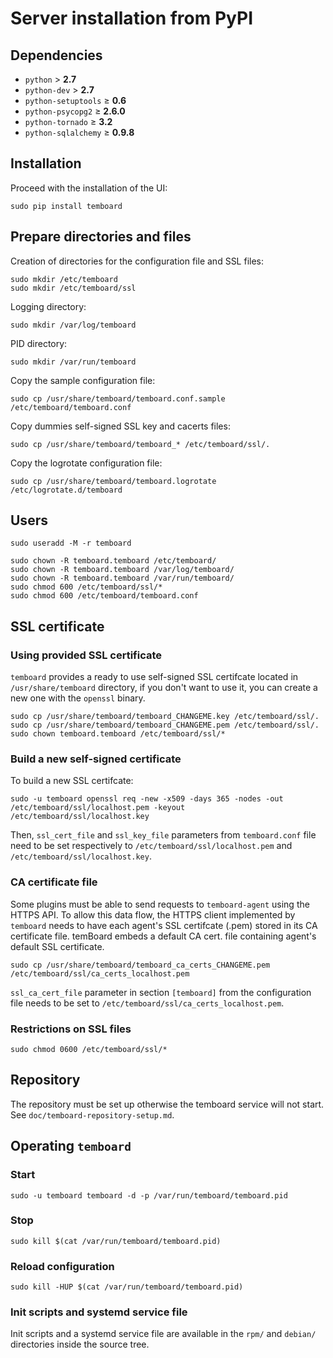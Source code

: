 <h1>Server installation from PyPI</h1>

## Dependencies

  - `python` &gt; **2.7**
  - `python-dev` &gt; **2.7**
  - `python-setuptools` &ge; **0.6**
  - `python-psycopg2` &ge; **2.6.0**
  - `python-tornado` &ge; **3.2**
  - `python-sqlalchemy` &ge; **0.9.8**

## Installation

Proceed with the installation of the UI:

```
sudo pip install temboard
```

## Prepare directories and files

Creation of directories for the configuration file and SSL files:
```
sudo mkdir /etc/temboard
sudo mkdir /etc/temboard/ssl
```

Logging directory:
```
sudo mkdir /var/log/temboard
```

PID directory:
```
sudo mkdir /var/run/temboard
```

Copy the sample configuration file:
```
sudo cp /usr/share/temboard/temboard.conf.sample /etc/temboard/temboard.conf
```

Copy dummies self-signed SSL key and cacerts files:
```
sudo cp /usr/share/temboard/temboard_* /etc/temboard/ssl/.
```

Copy the logrotate configuration file:
```
sudo cp /usr/share/temboard/temboard.logrotate /etc/logrotate.d/temboard
```

## Users

```
sudo useradd -M -r temboard
```

```
sudo chown -R temboard.temboard /etc/temboard/
sudo chown -R temboard.temboard /var/log/temboard/
sudo chown -R temboard.temboard /var/run/temboard/
sudo chmod 600 /etc/temboard/ssl/*
sudo chmod 600 /etc/temboard/temboard.conf
```

## SSL certificate

### Using provided SSL certificate
`temboard` provides a ready to use self-signed SSL certifcate located in `/usr/share/temboard` directory, if you don't want to use it, you can create a new one with the `openssl` binary.
```
sudo cp /usr/share/temboard/temboard_CHANGEME.key /etc/temboard/ssl/.
sudo cp /usr/share/temboard/temboard_CHANGEME.pem /etc/temboard/ssl/.
sudo chown temboard.temboard /etc/temboard/ssl/*
```

### Build a new self-signed certificate

To build a new SSL certifcate:
```
sudo -u temboard openssl req -new -x509 -days 365 -nodes -out /etc/temboard/ssl/localhost.pem -keyout /etc/temboard/ssl/localhost.key
```

Then, `ssl_cert_file` and `ssl_key_file` parameters from `temboard.conf` file need to be set respectively to `/etc/temboard/ssl/localhost.pem` and `/etc/temboard/ssl/localhost.key`.

### CA certificate file

Some plugins must be able to send requests to `temboard-agent` using the HTTPS API. To allow this data flow, the HTTPS client implemented by `temboard` needs to have each agent's SSL certifcate (.pem) stored in its CA certificate file. temBoard embeds a default CA cert. file containing agent's default SSL certificate.

```
sudo cp /usr/share/temboard/temboard_ca_certs_CHANGEME.pem /etc/temboard/ssl/ca_certs_localhost.pem
```

`ssl_ca_cert_file` parameter in section `[temboard]` from the configuration file needs to be set to `/etc/temboard/ssl/ca_certs_localhost.pem`.

### Restrictions on SSL files
```
sudo chmod 0600 /etc/temboard/ssl/*
```

## Repository

The repository must be set up otherwise the temboard service will not start. See `doc/temboard-repository-setup.md`.

## Operating `temboard`

### Start
```
sudo -u temboard temboard -d -p /var/run/temboard/temboard.pid
```

### Stop
```
sudo kill $(cat /var/run/temboard/temboard.pid)
```

### Reload configuration
```
sudo kill -HUP $(cat /var/run/temboard/temboard.pid)
```

### Init scripts and systemd service file

Init scripts and a systemd service file are available in the `rpm/` and `debian/` directories inside the source tree.
